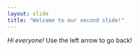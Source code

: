 ```yaml
---
layout: slide
title: "Welcome to our second slide!"
---
```

*Hi everyone!*
Use the left arrow to go back!
